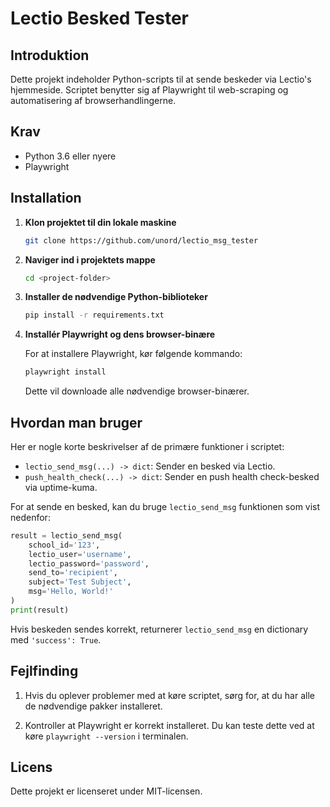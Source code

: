 # Lectio Besked Tester

## Introduktion

Dette projekt indeholder Python-scripts til at sende beskeder via Lectio's hjemmeside. Scriptet benytter sig af Playwright til web-scraping og automatisering af browserhandlingerne. 

## Krav

- Python 3.6 eller nyere
- Playwright

## Installation

1. **Klon projektet til din lokale maskine**

    ```bash
    git clone https://github.com/unord/lectio_msg_tester
    ```

2. **Naviger ind i projektets mappe**

    ```bash
    cd <project-folder>
    ```

3. **Installer de nødvendige Python-biblioteker**

    ```bash
    pip install -r requirements.txt
    ```

4. **Installér Playwright og dens browser-binære**

    For at installere Playwright, kør følgende kommando:

    ```bash
    playwright install
    ```
    
    Dette vil downloade alle nødvendige browser-binærer.

## Hvordan man bruger

Her er nogle korte beskrivelser af de primære funktioner i scriptet:

- `lectio_send_msg(...) -> dict`: Sender en besked via Lectio.
- `push_health_check(...) -> dict`: Sender en push health check-besked via uptime-kuma.

For at sende en besked, kan du bruge `lectio_send_msg` funktionen som vist nedenfor:

```python
result = lectio_send_msg(
    school_id='123',
    lectio_user='username',
    lectio_password='password',
    send_to='recipient',
    subject='Test Subject',
    msg='Hello, World!'
)
print(result)
```

Hvis beskeden sendes korrekt, returnerer `lectio_send_msg` en dictionary med `'success': True`.

## Fejlfinding

1. Hvis du oplever problemer med at køre scriptet, sørg for, at du har alle de nødvendige pakker installeret.

2. Kontroller at Playwright er korrekt installeret. Du kan teste dette ved at køre `playwright --version` i terminalen.


## Licens

Dette projekt er licenseret under MIT-licensen.
